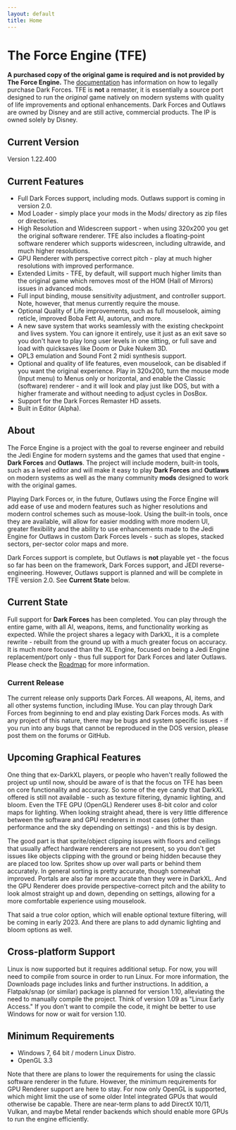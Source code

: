```yaml
---
layout: default
title: Home
---
```


# The Force Engine (TFE)
**A purchased copy of the original game is required and is not provided by The Force Engine.** The [documentation](https://theforceengine.github.io/Documentation.html) has information on how to legally purchase Dark Forces. TFE is **not** a remaster, it is essentially a source port designed to run the *original* game natively on modern systems with quality of life improvements and optional enhancements. Dark Forces and Outlaws are owned by Disney and are still active, commercial products. The IP is owned solely by Disney.

## Current Version
Version 1.22.400

## Current Features
* Full Dark Forces support, including mods. Outlaws support is coming in version 2.0.
* Mod Loader - simply place your mods in the Mods/ directory as zip files or directories.
* High Resolution and Widescreen support - when using 320x200 you get the original software renderer. TFE also includes a floating-point software renderer which supports widescreen, including ultrawide, and much higher resolutions.
* GPU Renderer with perspective correct pitch - play at much higher resolutions with improved performance.
* Extended Limits - TFE, by default, will support much higher limits than the original game which removes most of the HOM (Hall of Mirrors) issues in advanced mods.
* Full input binding, mouse sensitivity adjustment, and controller support. Note, however, that menus currently require the mouse.
* Optional Quality of Life improvements, such as full mouselook, aiming reticle, improved Boba Fett AI, autorun, and more.
* A new save system that works seamlessly with the existing checkpoint and lives system. You can ignore it entirely, use it just as an exit save so you don't have to play long user levels in one sitting, or full save and load with quicksaves like Doom or Duke Nukem 3D.
* OPL3 emulation and Sound Font 2 midi synthesis support.
* Optional and quality of life features, even mouselook, can be disabled if you want the original experience. Play in 320x200, turn the mouse mode (Input menu) to Menus only or horizontal, and enable the Classic (software) renderer - and it will look and play just like DOS, but with a higher framerate and without needing to adjust cycles in DosBox.
* Support for the Dark Forces Remaster HD assets.
* Built in Editor (Alpha).

## About
The Force Engine is a project with the goal to reverse engineer and rebuild the Jedi Engine for modern systems and the games that used that engine - **Dark Forces** and **Outlaws**. The project will include modern, built-in tools, such as a level editor and will make it easy to play **Dark Forces** and **Outlaws** on modern systems as well as the many community **mods** designed to work with the original games.

Playing Dark Forces or, in the future, Outlaws using the Force Engine will add ease of use and modern features such as higher resolutions and modern control schemes such as mouse-look. Using the built-in tools, once they are available, will allow for easier modding with more modern UI, greater flexibility and the ability to use enhancements made to the Jedi Engine for Outlaws in custom Dark Forces levels - such as slopes, stacked sectors, per-sector color maps and more.

Dark Forces support is complete, but Outlaws is **not** playable yet - the focus so far has been on the framework, Dark Forces support, and JEDI reverse-engineering. However, Outlaws support is planned and will be complete in TFE version 2.0. See **Current State** below.

## Current State
Full support for **Dark Forces** has been completed. You can play through the entire game, with all AI, weapons, items, and functionality working as expected. While the project shares a legacy with DarkXL, it is a complete rewrite - rebuilt from the ground up with a much greater focus on accuracy. It is much more focused than the XL Engine, focused on being a Jedi Engine replacement/port only - thus full support for Dark Forces and later Outlaws. Please check the [Roadmap](Roadmap.md) for more information.

### Current Release
The current release only supports Dark Forces. All weapons, AI, items, and all other systems function, including IMuse. You can play through Dark Forces from beginning to end and play existing Dark Forces mods. As with any project of this nature, there may be bugs and system specific issues - if you run into any bugs that cannot be reproduced in the DOS version, please post them on the forums or GitHub.

## Upcoming Graphical Features
One thing that ex-DarkXL players, or people who haven't really followed the project up until now, should be aware of is that the focus on TFE has been on core functionality and accuracy. So some of the eye candy that DarkXL offered is still not available - such as texture filtering, dynamic lighting, and bloom. Even the TFE GPU (OpenGL) Renderer uses 8-bit color and color maps for lighting. When looking straight ahead, there is very little difference between the software and GPU renderers in most cases (other than performance and the sky depending on settings) - and this is by design.

The good part is that sprite/object clipping issues with floors and ceilings that usually affect hardware renderers are not present, so you don't get issues like objects clipping with the ground or being hidden because they are placed too low. Sprites show up over wall parts or behind them accurately. In general sorting is pretty accurate, though somewhat improved. Portals are also far more accurate than they were in DarkXL. And the GPU Renderer does provide perspective-correct pitch and the ability to look almost straight up and down, depending on settings, allowing for a more comfortable experience using mouselook.

That said a true color option, which will enable optional texture filtering, will be coming in early 2023. And there are plans to add dynamic lighting and bloom options as well.

## Cross-platform Support
Linux is now supported but it requires additional setup. For now, you will need to compile from source in order to run Linux. For more information, the Downloads page includes links and further instructions. In addition, a Flatpak/snap (or similar) package is planned for version 1.10, alleviating the need to manually compile the project. Think of version 1.09 as "Linux Early Access." If you don't want to compile the code, it might be better to use Windows for now or wait for version 1.10.

## Minimum Requirements
* Windows 7, 64 bit / modern Linux Distro.
* OpenGL 3.3

Note that there are plans to lower the requirements for using the classic software renderer in the future. However, the minimum requirements for GPU Renderer support are here to stay. For now only OpenGL is supported, which might limit the use of some older Intel integrated GPUs that would otherwise be capable. There are near-term plans to add DirectX 10/11, Vulkan, and maybe Metal render backends which should enable more GPUs to run the engine efficiently.
